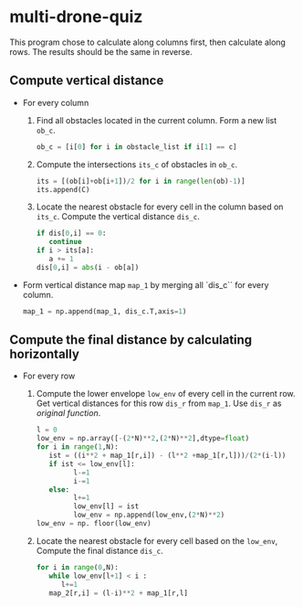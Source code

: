 # multi-drone-quiz
This program chose to calculate along columns first, then calculate along rows. The results should be the same in reverse.

## Compute vertical distance

- For every column
  1. Find all obstacles located in the current column. Form a new list `ob_c`.
      
      ```python
      ob_c = [i[0] for i in obstacle_list if i[1] == c]
      ```
  2. Compute the intersections `its_c` of obstacles in `ob_c`.
      
      ```python
      its = [(ob[i]+ob[i+1])/2 for i in range(len(ob)-1)]
      its.append(C)
      ```
  3. Locate the nearest obstacle for every cell in the column based on `its_c`. Compute the vertical distance `dis_c`.
      
      ```python
      if dis[0,i] == 0:
         continue
      if i > its[a]:
         a += 1
      dis[0,i] = abs(i - ob[a])
      ```
- Form vertical distance map `map_1` by merging all `dis_c`` for every column.
   
   ```python
   map_1 = np.append(map_1, dis_c.T,axis=1)
   ```


## Compute the final distance by calculating horizontally

- For every row
   1. Compute the lower envelope `low_env` of every cell in the current row. Get vertical distances for this row `dis_r` from `map_1`. Use `dis_r` as *original function*.
      
      ```python
      l = 0
      low_env = np.array([-(2*N)**2,(2*N)**2],dtype=float)
      for i in range(1,N):
         ist = ((i**2 + map_1[r,i]) - (l**2 +map_1[r,l]))/(2*(i-l))
         if ist <= low_env[l]:
               l-=1
               i-=1
         else:
               l+=1
               low_env[l] = ist
               low_env = np.append(low_env,(2*N)**2)
      low_env = np. floor(low_env)
      ```

   2. Locate the nearest obstacle for every cell based on the `low_env`, Compute the final distance `dis_c`.
      
      ```python
      for i in range(0,N):
         while low_env[l+1] < i :
            l+=1
         map_2[r,i] = (l-i)**2 + map_1[r,l]
      ```
